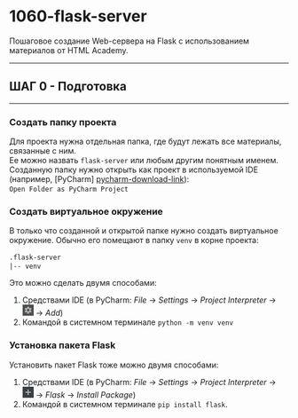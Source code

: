# 1060-flask-server
Пошаговое создание Web-сервера на Flask с использованием материалов от HTML Academy.

---
## ШАГ 0 - Подготовка

---
### Создать папку проекта
Для проекта нужна отдельная папка, где будут лежать все материалы, связанные с ним.  
Ее можно назвать `flask-server` или любым другим понятным именем.  
Созданную папку нужно открыть как проект в используемой IDE (например, [PyCharm] [pycharm-download-link]):  
`Open Folder as PyCharm Project`

### Создать виртуальное окружение
В только что созданной и открытой папке нужно создать виртуальное окружение. Обычно его помещают в папку `venv` в корне проекта:  
```
.flask-server  
|-- venv
```

Это можно сделать двумя способами:
1. Средствами IDE (в PyCharm: *File* -> *Settings* -> *Project Interpreter* -> ![](.\pic\settings-pic.png)
   -> *Add*)
2. Командой в системном терминале `python -m venv venv`

### Установка пакета Flask
Установить пакет Flask тоже можно двумя способами:
1. Средствами IDE (в PyCharm: *File* -> *Settings* -> *Project Interpreter* -> ![](.\pic\add-module-pic.png)
   -> *Flask* -> *Install Package*)
2. Командой в системном терминале `pip install flask`.


[pycharm-download-link]: https://www.jetbrains.com/pycharm/download/ "Скачать PyCharm"